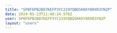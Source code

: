 ```yaml
---
title: "SP0F6PB2B87KEFP3YC219YQBQSKKKY8RXR3YN2P"
date: 2024-05-23T11:48:24.576Z
user: SP0F6PB2B87KEFP3YC219YQBQSKKKY8RXR3YN2P
layout: "users"
---
```

    